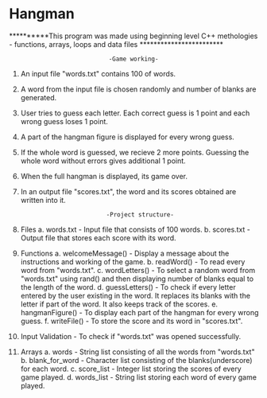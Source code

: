 # Hangman

**********This program was made using beginning level C++ methologies - functions, arrays, loops and data files ************************

                                
                                -Game working-
 
1. An input file "words.txt" contains 100 of words.
2. A word from the input file is chosen randomly and number of blanks are generated.
3. User tries to guess each letter. Each correct guess is 1 point and each wrong guess loses 1 point.
4. A part of the hangman figure is displayed for every wrong guess.
5. If the whole word is guessed, we recieve 2 more points. Guessing the whole word without errors gives additional 1 point.
6. When the full hangman is displayed, its game over.
7. In an output file "scores.txt", the word and its scores obtained are written into it.

                               -Project structure-
                        
 1. Files
    a. words.txt        - Input file that consists of 100 words.
    b. scores.txt       - Output file that stores each score with its word.
    
 2. Functions
    a. welcomeMessage() - Display a message about the instructions and working of the game.
    b. readWord()       - To read every word from "words.txt".
    c. wordLetters()    - To select a random word from "words.txt" using rand() and then displaying number of blanks equal to the length of                           the word.
    d. guessLetters()   - To check if every letter entered by the user existing in the word. It replaces its blanks with the letter if part                           of the word. It also keeps track of the scores.
    e. hangmanFigure()  - To display each part of the hangman for every wrong guess.
    f. writeFile()      - To store the score and its word in "scores.txt".
    
  3. Input Validation   - To check if "words.txt" was opened successfully.
  
  4. Arrays
     a. words           - String list consisting of all the words from "words.txt"
     b. blank_for_word  - Character list consisting of the blanks(underscore) for each word.
     c. score_list      - Integer list storing the scores of every game played.
     d. words_list      - String list storing each word of every game played.


